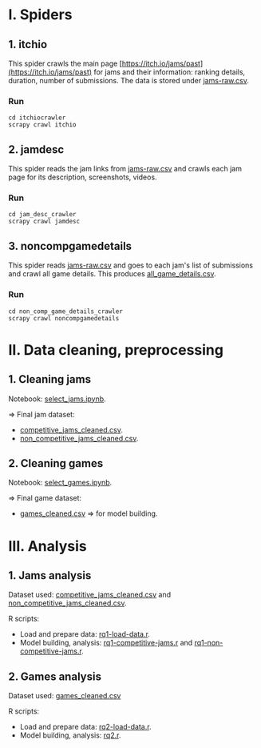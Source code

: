 # I. Spiders

## 1. itchio

This spider crawls the main page [https://itch.io/jams/past](https://itch.io/jams/past) for jams and their information: ranking details, duration, number of submissions. The data is stored under [jams-raw.csv](./dataset/jams-raw.csv).

### Run

```
cd itchiocrawler
scrapy crawl itchio
```

## 2. jamdesc

This spider reads the jam links from [jams-raw.csv](./dataset/jams-raw.csv) and crawls each jam page for its description, screenshots, videos.

### Run

```
cd jam_desc_crawler
scrapy crawl jamdesc
```

## 3. noncompgamedetails
This spider reads [jams-raw.csv](./dataset/jams.csv) and goes to each jam's list of submissions and crawl all game details. This produces [all_game_details.csv](./dataset/all_game_details.csv).

### Run
```
cd non_comp_game_details_crawler
scrapy crawl noncompgamedetails
```

# II. Data cleaning, preprocessing

## 1. Cleaning jams

Notebook: [select_jams.ipynb](./analysis_notebooks/select_jams.ipynb).

=> Final jam dataset: 
- [competitive_jams_cleaned.csv](./dataset/competitive_jams_cleaned.csv).
- [non_competitive_jams_cleaned.csv](./dataset/non_competitive_jams_cleaned.csv).

## 2. Cleaning games

Notebook: [select_games.ipynb](./analysis_notebooks/select_games.ipynb).

=> Final game dataset: 
- [games_cleaned.csv](./dataset/games_cleaned.csv) => for model building.

# III. Analysis

## 1. Jams analysis
Dataset used: [competitive_jams_cleaned.csv](./dataset/competitive_jams_cleaned.csv) and [non_competitive_jams_cleaned.csv](./dataset/non_competitive_jams_cleaned.csv).

R scripts:
- Load and prepare data: [rq1-load-data.r](./R_game_analysis/rq1-load-data.r).
- Model building, analysis: [rq1-competitive-jams.r](./R_game_analysis/rq1-competitive-jams.r) and [rq1-non-competitive-jams.r](./R_game_analysis/rq1-non-competitive-jams.r).


## 2. Games analysis

Dataset used: [games_cleaned.csv](./dataset/games_cleaned.csv)

R scripts:
- Load and prepare data: [rq2-load-data.r](./R_game_analysis/rq2-load-data.r).
- Model building, analysis: [rq2.r](./R_game_analysis/rq2.r).
